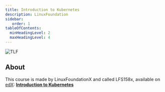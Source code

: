 ```yaml
---
title: Introduction to Kubernetes
description: LinuxFoundation
sidebar:
   order: 1
tableOfContents:
  minHeadingLevel: 2
  maxHeadingLevel: 4
---
```


![TLF](/img/linux-foundation.png)

## About

This course is made by LinuxFoundationX and called LFS158x, available on [edX](https://www.edx.org/): [**Introduction to Kubernetes**](https://learning.edx.org/course/course-v1:LinuxFoundationX+LFS158x+1T2024/home)
